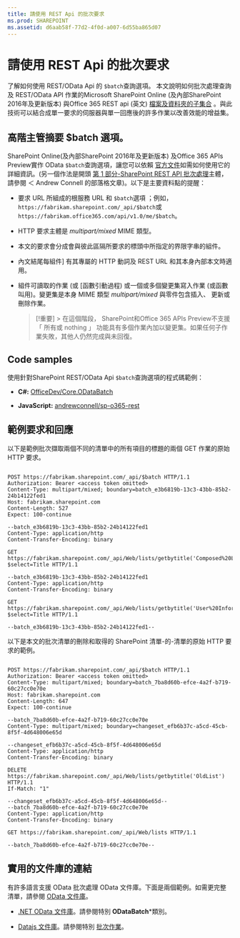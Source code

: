 ```yaml
---
title: 請使用 REST Api 的批次要求
ms.prod: SHAREPOINT
ms.assetid: d6aab58f-77d2-4f0d-a007-6d55ba865d07
---
```



# 請使用 REST Api 的批次要求
了解如何使用 REST/OData Api 的 `$batch`查詢選項。
本文說明如何批次處理查詢及 REST/OData API 作業的Microsoft SharePoint Online (及內部SharePoint 2016年及更新版本) 與Office 365 REST api (英文) [檔案及資料夾的子集合](http://msdn.microsoft.com/en-us/office/office365/api/files-rest-operations) 。與此技術可以結合成單一要求的伺服器與單一回應後的許多作業以改善效能的增益集。
  
    
    


## 高階主管摘要 $batch 選項。

SharePoint Online(及內部SharePoint 2016年及更新版本) 及Office 365 APIs Preview實作 OData  `$batch`查詢選項，讓您可以依賴 [官方文件](http://www.odata.org/documentation/odata-version-3-0/batch-processing)如需如何使用它的詳細資訊。(另一個作法是開頭 [第 1 部分-SharePoint REST API 批次處理](http://www.andrewconnell.com/blog/part-1-sharepoint-rest-api-batching-understanding-batching-requests)主體，請參閱 ＜ Andrew Connell 的部落格文章)。以下是主要資料點的提醒：
  
    
    

- 要求 URL 所組成的根服務 URL 和 `$batch`選項 ；例如，  `https://fabrikam.sharepoint.com/_api/$batch`或 `https://fabrikam.office365.com/api/v1.0/me/$batch`。
    
  
- HTTP 要求主體是 *multipart/mixed*  MIME 類型。
    
  
- 本文的要求會分成會與彼此區隔所要求的標頭中所指定的界限字串的組件。
    
  
- 內文結尾每組件] 有其專屬的 HTTP 動詞及 REST URL 和其本身內部本文時適用。
    
  
- 組件可讀取的作業 (或 [函數引動過程) 或一個或多個變更集寫入作業 (或函數叫用)。變更集是本身 MIME 類型 *multipart/mixed*  與零件包含插入、 更新或刪除作業。
    
    > [!重要]
      > 在這個階段， SharePoint和Office 365 APIs Preview不支援 「 所有或 nothing 」 功能具有多個作業內加以變更集。如果任何子作業失敗，其他人仍然完成與未回復。

## Code samples

使用針對SharePoint REST/OData Api  `$batch`查詢選項的程式碼範例：
  
    
    

- **C#:** [OfficeDev/Core.ODataBatch](https://github.com/OfficeDev/PnP/tree/master/Samples/Core.ODataBatch)
    
  
- **JavaScript:** [andrewconnell/sp-o365-rest](https://github.com/andrewconnell/sp-o365-rest/blob/master/SpRestBatchSample/Scripts/App.js)
    
  

## 範例要求和回應

以下是範例批次擷取兩個不同的清單中的所有項目的標題的兩個 GET 作業的原始 HTTP 要求。
  
    
    

```

POST https://fabrikam.sharepoint.com/_api/$batch HTTP/1.1
Authorization: Bearer <access token omitted>
Content-Type: multipart/mixed; boundary=batch_e3b6819b-13c3-43bb-85b2-24b14122fed1
Host: fabrikam.sharepoint.com
Content-Length: 527
Expect: 100-continue

--batch_e3b6819b-13c3-43bb-85b2-24b14122fed1
Content-Type: application/http
Content-Transfer-Encoding: binary

GET https://fabrikam.sharepoint.com/_api/Web/lists/getbytitle('Composed%20Looks')/items?$select=Title HTTP/1.1

--batch_e3b6819b-13c3-43bb-85b2-24b14122fed1
Content-Type: application/http
Content-Transfer-Encoding: binary

GET https://fabrikam.sharepoint.com/_api/Web/lists/getbytitle('User%20Information%20List')/items?$select=Title HTTP/1.1

--batch_e3b6819b-13c3-43bb-85b2-24b14122fed1--

```

以下是本文的批次清單的刪除和取得的 SharePoint 清單-的-清單的原始 HTTP 要求的範例。
  
    
    



```

POST https://fabrikam.sharepoint.com/_api/$batch HTTP/1.1
Authorization: Bearer <access token omitted>
Content-Type: multipart/mixed; boundary=batch_7ba8d60b-efce-4a2f-b719-60c27cc0e70e
Host: fabrikam.sharepoint.com
Content-Length: 647
Expect: 100-continue

--batch_7ba8d60b-efce-4a2f-b719-60c27cc0e70e
Content-Type: multipart/mixed; boundary=changeset_efb6b37c-a5cd-45cb-8f5f-4d648006e65d

--changeset_efb6b37c-a5cd-45cb-8f5f-4d648006e65d
Content-Type: application/http
Content-Transfer-Encoding: binary

DELETE https://fabrikam.sharepoint.com/_api/Web/lists/getbytitle('OldList') HTTP/1.1
If-Match: "1"

--changeset_efb6b37c-a5cd-45cb-8f5f-4d648006e65d--
--batch_7ba8d60b-efce-4a2f-b719-60c27cc0e70e
Content-Type: application/http
Content-Transfer-Encoding: binary

GET https://fabrikam.sharepoint.com/_api/Web/lists HTTP/1.1

--batch_7ba8d60b-efce-4a2f-b719-60c27cc0e70e--
```


## 實用的文件庫的連結

有許多語言支援 OData 批次處理 OData 文件庫。下面是兩個範例。如需更完整清單，請參閱 [OData 文件庫](http://www.odata.org/libraries/)。
  
    
    

-  [.NET OData 文件庫](http://msdn.microsoft.com/en-us/office/microsoft.data.odata%28v=vs.90%29)。請參閱特別 **ODataBatch***類別。
    
  
-  [Datajs 文件庫](http://datajs.codeplex.com/documentation)。請參閱特別 [批次作業](http://datajs.codeplex.com/wikipage?title=datajs%20OData%20API&amp;referringTitle=Documentation#Batch)。
    
  

